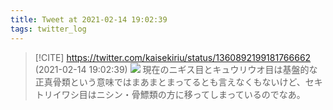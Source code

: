 ```yaml
---
title: Tweet at 2021-02-14 19:02:39
tags: twitter_log
---
```


> [!CITE] https://twitter.com/kaisekiriu/status/1360892199181766662 (2021-02-14 19:02:39)
> ![](https://twitter.com/kaisekiriu/status/1360892199181766662)
> 現在のニギス目とキュウリウオ目は基盤的な正真骨類という意味ではまあまとまってるとも言えなくもないけど、セキトリイワシ目はニシン・骨鰾類の方に移ってしまっているのでなあ。
